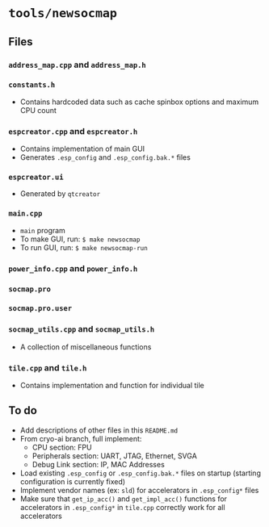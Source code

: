 # `tools/newsocmap`

## Files

### `address_map.cpp` and `address_map.h`

### `constants.h`
- Contains hardcoded data such as cache spinbox options and maximum CPU count

### `espcreator.cpp` and `espcreator.h`
- Contains implementation of main GUI
- Generates `.esp_config` and `.esp_config.bak.*` files

### `espcreator.ui`
- Generated by `qtcreator`

### `main.cpp`
- `main` program
- To make GUI, run: `$ make newsocmap`
- To run GUI, run: `$ make newsocmap-run`

### `power_info.cpp` and `power_info.h`

### `socmap.pro`

### `socmap.pro.user`

### `socmap_utils.cpp` and `socmap_utils.h`
- A collection of miscellaneous functions

### `tile.cpp` and `tile.h`
- Contains implementation and function for individual tile

## To do
- Add descriptions of other files in this `README.md`
- From cryo-ai branch, full implement:
  - CPU section: FPU
  - Peripherals section: UART, JTAG, Ethernet, SVGA
  - Debug Link section: IP, MAC Addresses
- Load existing `.esp_config` or `.esp_config.bak.*` files on startup (starting configuration is currently fixed)
- Implement vendor names (ex: `sld`) for accelerators in `.esp_config*` files
- Make sure that `get_ip_acc()` and `get_impl_acc()` functions for accelerators in `.esp_config*` in `tile.cpp` correctly work for all accelerators
